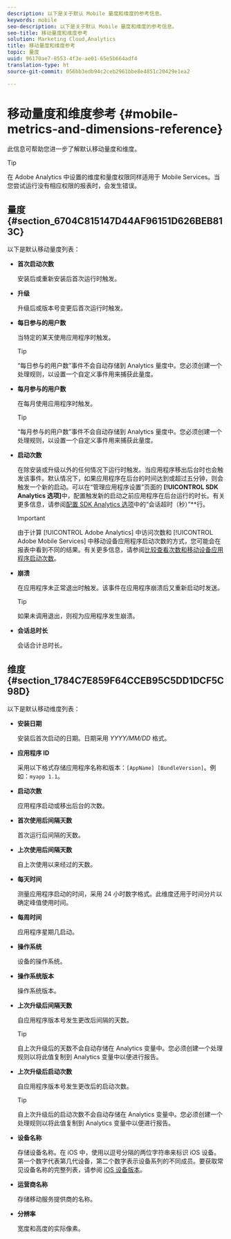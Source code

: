 ```yaml
---
description: 以下是关于默认 Mobile 量度和维度的参考信息。
keywords: mobile
seo-description: 以下是关于默认 Mobile 量度和维度的参考信息。
seo-title: 移动量度和维度参考
solution: Marketing Cloud,Analytics
title: 移动量度和维度参考
topic: 量度
uuid: 96170ae7-8553-4f3e-ae01-65e5b664adf4
translation-type: ht
source-git-commit: 056bb3edb94c2ceb2961bbe8e4851c20429e1ea2

---
```



# 移动量度和维度参考 {#mobile-metrics-and-dimensions-reference}

此信息可帮助您进一步了解默认移动量度和维度。

>[!TIP]
>
>在 Adobe Analytics 中设置的维度和量度权限同样适用于 Mobile Services。当您尝试运行没有相应权限的报表时，会发生错误。

## 量度 {#section_6704C815147D44AF96151D626BEB813C}

以下是默认移动量度列表：

* **首次启动次数**

   安装后或重新安装后首次运行时触发。

* **升级**

   升级后或版本号变更后首次运行时触发。

* **每日参与的用户数**

   当特定的某天使用应用程序时触发。

   >[!TIP]
   >“每日参与的用户数”事件不会自动存储到 Analytics 量度中。您必须创建一个处理规则，以设置一个自定义事件用来捕获此量度。

* **每月参与的用户数**

   在每月使用应用程序时触发。

   >[!TIP]
   >“每月参与的用户数”事件不会自动存储到 Analytics 量度中。您必须创建一个处理规则，以设置一个自定义事件用来捕获此量度。

* **启动次数**

   在除安装或升级以外的任何情况下运行时触发。当应用程序移出后台时也会触发该事件。默认情况下，如果应用程序在后台的时间达到或超过五分钟，则会触发一个新的启动。可以在“管理应用程序设置”页面的 **[!UICONTROL SDK Analytics 选项]**&#x200B;中，配置触发新的启动之前应用程序在后台运行的时长。有关更多信息，请参阅[配置 SDK Analytics 选项](/help/using/c-manage-app-settings/c-mob-confg-app/t-config-analytics/t-config-analytics.md)中的“会话超时（秒）”**&#x200B;行。

   >[!IMPORTANT]
   >由于计算 [!UICONTROL Adobe Analytics] 中访问次数和 [!UICONTROL Adobe Mobile Services] 中移动设备应用程序启动次数的方式，您可能会在报表中看到不同的结果。有关更多信息，请参阅[比较查看次数和移动设备应用程序启动次数](https://helpx.adobe.com/cn/analytics/kb/compare-visits-and-mobile-app-launches.html)。

* **崩溃**

   在应用程序未正常退出时触发。该事件在应用程序崩溃后又重新启动时发送。

   >[!TIP]
   >如果未调用退出，则视为应用程序发生崩溃。

* **会话总时长**

   会话合计总时长。

## 维度 {#section_1784C7E859F64CCEB95C5DD1DCF5C98D}

以下是默认移动维度列表：

* **安装日期**

   安装后首次启动的日期。日期采用 *YYYY/MM/DD* 格式。

* **应用程序 ID**

   采用以下格式存储应用程序名称和版本：`[AppName] [BundleVersion]`。例如：`myapp 1.1`。

* **启动次数**

   应用程序启动或移出后台的次数。

* **首次使用后间隔天数**

   首次运行后间隔的天数。

* **上次使用后间隔天数**

   自上次使用以来经过的天数。

* **每天时间**

   测量应用程序启动的时间，采用 24 小时数字格式。此维度还用于时间分片以确定峰值使用时间。

* **每周时间**

   应用程序星期几启动。

* **操作系统**

   设备的操作系统。

* **操作系统版本**

   操作系统版本。

* **上次升级后间隔天数**

   自应用程序版本号发生更改后间隔的天数。

   >[!TIP]
   >
   >自上次升级后的天数不会自动存储在 Analytics 变量中。您必须创建一个处理规则以将此值复制到 Analytics 变量中以便进行报告。

* **上次升级后启动次数**

   自应用程序版本号发生更改后的启动次数。

   >[!TIP]
   >
   >自上次升级后的启动次数不会自动存储在 Analytics 变量中。您必须创建一个处理规则以将此值复制到 Analytics 变量中以便进行报告。

* **设备名称**

   存储设备名称。在 iOS 中，使用以逗号分隔的两位字符串来标识 iOS 设备。第一个数字代表第几代设备，第二个数字表示设备系列的不同成员。要获取常见设备名称的完整列表，请参阅 [iOS 设备版本](/help/ios/reference/device-versions.md)。

* **运营商名称**

   存储移动服务提供商的名称。

* **分辨率**

   宽度和高度的实际像素。
